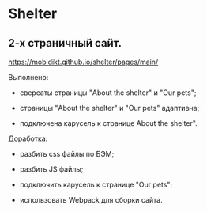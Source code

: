 # Shelter

## 2-х страничный сайт.

https://mobidikt.github.io/shelter/pages/main/

Выполнено:

- сверсаты страницы "About the shelter" и "Our pets";

- страницы "About the shelter" и "Our pets" адаптивна;

- подключена карусель к странице About the shelter".

Доработка:

- разбить css файлы по БЭМ;

- разбить JS файлы;

- подключить карусель к странице "Our pets";

- использовать Webpack для сборки сайта.
